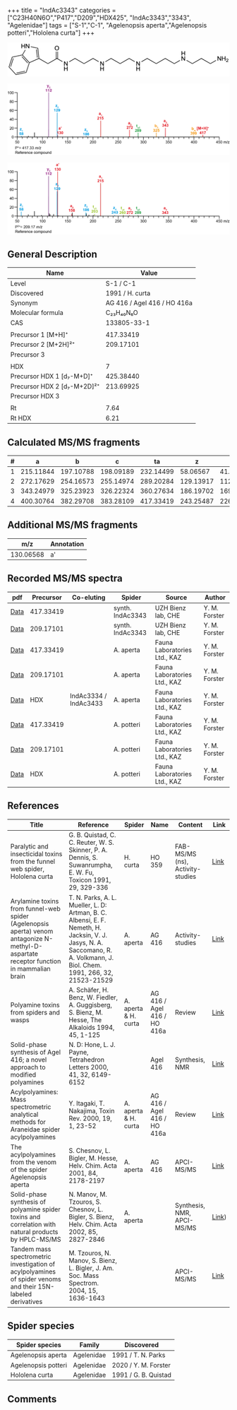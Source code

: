 +++
title = "IndAc3343"
categories = ["C23H40N6O","P417","D209","HDX425",
"IndAc3343","3343",
"Agelenidae"]
tags = ["S-1","C-1",
"Agelenopsis aperta","Agelenopsis potteri","Hololena curta"]
+++

![](/img/IndAc3343.png)

![](/img_MSMS/417_IndAc3343.png?classes=border)

![](/img_MSMS/417_IndAc3343_2.png?classes=border)

## General Description

| Name                        | Value                       |
|-----------------------------|-----------------------------|
| Level                       | S-1 / C-1                          |
| Discovered                  | 1991 / H. curta             |
| Synonym                     | AG 416 / Agel 416 / HO 416a |
| Molecular formula           | C₂₃H₄₀N₆O                   |
| CAS                         | 133805-33-1                 |
|                             |                             |
| Precursor 1 [M+H]⁺          | 417.33419                   |
| Precursor 2 [M+2H]²⁺        | 209.17101                   |
| Precursor 3                 |                             |
|                             |                             |
| HDX                         | 7                           |
| Precursor HDX 1 [d₇-M+D]⁺   | 425.38440                   |
| Precursor HDX 2 [d₇-M+2D]²⁺ | 213.69925                   |
| Precursor HDX 3             |                             |
|                             |                             |
| Rt                          | 7.64                        |
| Rt HDX                      | 6.21                        |

## Calculated MS/MS fragments

| # | a         | b         | c         | ta        | z         | y         | tz        |
|---|-----------|-----------|-----------|-----------|-----------|-----------|-----------|
| 1 | 215.11844 | 197.10788 | 198.09189 | 232.14499 | 58.06567  | 41.03912  | 75.09222  |
| 2 | 272.17629 | 254.16573 | 255.14974 | 289.20284 | 129.13917 | 112.11262 | 146.16572 |
| 3 | 343.24979 | 325.23923 | 326.22324 | 360.27634 | 186.19702 | 169.17047 | 203.22357 |
| 4 | 400.30764 | 382.29708 | 383.28109 | 417.33419 | 243.25487 | 226.22832 | 260.28142 |

## Additional MS/MS fragments

| m/z       | Annotation |
|-----------|------------|
| 130.06568 | a'         |

## Recorded MS/MS spectra

| pdf                                                                | Precursor | Co-eluting            | Spider           | Source                       | Author        |
|--------------------------------------------------------------------|-----------|-----------------------|------------------|------------------------------|---------------|
| [Data](/pdf/417_IndAc3343_7-64.pdf)                                | 417.33419 |                       | synth. IndAc3343 | UZH Bienz lab, CHE           | Y. M. Forster |
| [Data](/pdf/417_IndAc3343_7-64_2.pdf)                              | 209.17101 |                       | synth. IndAc3343 | UZH Bienz lab, CHE           | Y. M. Forster |
| [Data](/pdf/A-aperta/417_IndAc3343_Aa.pdf)                         | 417.33419 |                       | A. aperta        | Fauna Laboratories Ltd., KAZ | Y. M. Forster |
| [Data](/pdf/A-aperta/417_IndAc3343_Aa_2.pdf)                       | 209.17101 |                       | A. aperta        | Fauna Laboratories Ltd., KAZ | Y. M. Forster |
| [Data](/pdf/A-aperta/417_IndAc3334_IndAc3343_IndAc3433_Aa_HDX.pdf) | HDX       | IndAc3334 / IndAc3433 | A. aperta        | Fauna Laboratories Ltd., KAZ | Y. M. Forster |
| [Data](/pdf/A-potteri/417_IndAc3343_Ap.pdf) | 417.33419 |           | A. potteri | Fauna Laboratories Ltd., KAZ | Y. M. Forster |
| [Data](/pdf/A-potteri/417_IndAc3343_Ap_2.pdf) | 209.17101 |           | A. potteri | Fauna Laboratories Ltd., KAZ | Y. M. Forster |
| [Data](/pdf/A-potteri/417_IndAc3343_Ap_HDX.pdf) | HDX |           | A. potteri | Fauna Laboratories Ltd., KAZ | Y. M. Forster |

## References

| Title                                                                                                                                   | Reference                                                                                                                                                                  | Spider               | Name                        | Content                          | Link                                                     |
|-----------------------------------------------------------------------------------------------------------------------------------------|----------------------------------------------------------------------------------------------------------------------------------------------------------------------------|----------------------|-----------------------------|----------------------------------|----------------------------------------------------------|
| Paralytic and insecticidal toxins from the funnel web spider, Hololena curta                                                            | G. B. Quistad, C. C. Reuter, W. S. Skinner, P. A. Dennis, S. Suwanrumpha, E. W. Fu, Toxicon 1991, 29, 329-336                                                              | H. curta             | HO 359                      | FAB-MS/MS (ns), Activity-studies | [Link](https://doi.org/10.1016/0041-0101(91)90286-Z)     |
| Arylamine toxins from funnel-web spider (Agelenopsis aperta) venom antagonize N-methyl-D-aspartate receptor function in mammalian brain | T. N. Parks, A. L. Mueller, L. D: Artman, B. C. Albensi, E. F. Nemeth, H. Jacksin, V. J. Jasys, N. A. Saccomano, R. A. Volkmann, J. Biol. Chem. 1991, 266, 32, 21523-21529 | A. aperta            | AG 416                      | Activity-studies                 | [Link](http://www.jbc.org/content/266/32/21523.abstract) |
| Polyamine toxins from spiders and wasps                                                                                                 | A. Schäfer, H. Benz, W. Fiedler, A. Guggisberg, S. Bienz, M. Hesse, The Alkaloids 1994, 45, 1-125                                                                          | A. aperta & H. curta | AG 416 / Agel 416 / HO 416a | Review                           | [Link](https://doi.org/10.1016/S0099-9598(08)60276-X)    |
| Solid-phase synthesis of Agel 416; a novel approach to modified polyamines                                                              | N. D: Hone, L. J. Payne, Tetrahedron Letters 2000, 41, 32, 6149-6152                                                                                                       |                      | Agel 416                    | Synthesis, NMR                   | [Link](https://doi.org/10.1016/S0040-4039(00)00995-3)    |
| Acylpolyamines: Mass spectrometric analytical methods for Araneidae spider acylpolyamines                                               | Y. Itagaki, T. Nakajima, Toxin Rev. 2000, 19, 1, 23-52                                                                                                                     | A. aperta & H. curta | AG 416 / Agel 416 / HO 416a | Review                           | [Link](https://doi.org/10.1081/TXR-100100314)            |
| The acylpolyamines from the venom of the spider Agelenopsis aperta                                                                      | S. Chesnov, L. Bigler, M. Hesse, Helv. Chim. Acta 2001, 84, 2178-2197                                                                                                      | A. aperta            | AG 416                      | APCI-MS/MS                       | [Link](XXX)                                              |
| Solid-phase synthesis of polyamine spider toxins and correlation with natural products by HPLC-MS/MS                                    | N. Manov, M. Tzouros, S. Chesnov, L. Bigler, S. Bienz, Helv. Chim. Acta 2002, 85, 2827-2846                                                                                | A. aperta            |                             | Synthesis, NMR, APCI-MS/MS       | [Link](https://onlinelibrary.wiley.com/doi/abs/10.1002/1522-2675%28200209%2985%3A9%3C2827%3A%3AAID-HLCA2827%3E3.0.CO%3B2-5))        |
| Tandem mass spectrometric investigation of acylpolyamines of spider venoms and their 15N-labeled derivatives                            | M. Tzouros, N. Manov, S. Bienz, L. Bigler, J. Am. Soc. Mass Spectrom. 2004, 15, 1636-1643                                                                                  |                      |                             | APCI-MS/MS                       | [Link](https://doi.org/10.1016/j.jasms.2004.07.020)      |

## Spider species

| Spider species     | Family     | Discovered           |
|--------------------|------------|----------------------|
| Agelenopsis aperta | Agelenidae | 1991 / T. N. Parks   |
| Agelenopsis potteri | Agelenidae | 2020 / Y. M. Forster |
| Hololena curta     | Agelenidae | 1991 / G. B. Quistad |

## Comments